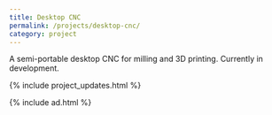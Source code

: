 ```yaml
---
title: Desktop CNC
permalink: /projects/desktop-cnc/
category: project
---
```


A semi-portable desktop CNC for milling and 3D printing. Currently in development.

{% include project_updates.html %}

{% include ad.html %}
